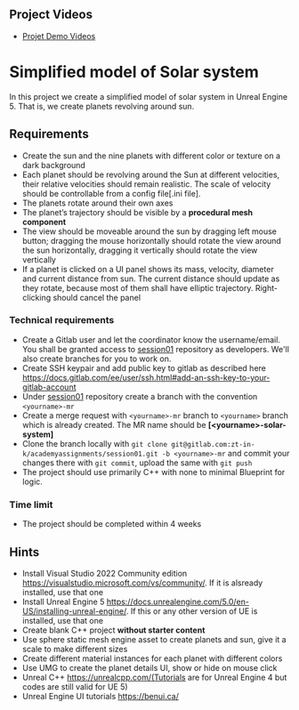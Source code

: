 ## Project Videos
- [Projet Demo Videos](https://drive.google.com/drive/folders/1BA6JgKwt_qOEW4bRA8eWY-pUIEf-Qr99?usp=sharing)
# Simplified model of Solar system
In this project we create a simplified model of solar system in Unreal Engine 5. That is, we create planets revolving around sun. 
## Requirements
 - Create the sun and the nine planets with different color or texture on a dark background
 - Each planet should be revolving around the Sun at different velocities, their relative velocities should remain realistic. The scale of velocity should be controllable from a config file[.ini file].
 - The planets rotate around their own axes
 - The planet’s trajectory should be visible by a **procedural mesh component**
 - The view should be moveable around the sun by dragging left mouse button; dragging the mouse horizontally should rotate the view around the sun horizontally, dragging it vertically should rotate the view vertically
 - If a planet is clicked on a UI panel shows its mass, velocity, diameter and current distance from sun. The current distance should update as they rotate, because most of them shall have elliptic trajectory. Right-clicking should cancel the panel
### Technical requirements
 - Create a Gitlab user and let the coordinator know the username/email. You shall be granted access to [session01](https://gitlab.com/zt-in-k/academyassignments/session01) repository as developers. We'll also create branches for you to work on.
 - Create SSH keypair and add public key to gitlab as described here https://docs.gitlab.com/ee/user/ssh.html#add-an-ssh-key-to-your-gitlab-account
 - Under [session01](https://gitlab.com/zt-in-k/academyassignments/session01) repository create a branch with the convention `<yourname>-mr`
 - Create a merge request with `<yourname>-mr` branch to `<yourname>` branch which is already created. The MR name should be **\[\<yourname\>-solar-system\]**
 - Clone the branch locally with `git clone git@gitlab.com:zt-in-k/academyassignments/session01.git -b <yourname>-mr` and commit your changes there with `git commit`, upload the same with `git push`
 - The project should use primarily C++ with none to minimal Blueprint for logic.
### Time limit
 - The project should be completed within 4 weeks
## Hints
 - Install Visual Studio 2022 Community edition https://visualstudio.microsoft.com/vs/community/. If it is alsready installed, use that one
 - Install Unreal Engine 5 https://docs.unrealengine.com/5.0/en-US/installing-unreal-engine/. If this or any other version of UE is installed, use that one
 - Create blank C++ project **without starter content**
 - Use sphere static mesh engine asset to create planets and sun, give it a scale to make different sizes
 - Create different material instances for each planet with different colors
 - Use UMG to create the planet details UI, show or hide on mouse click
 - Unreal C++ https://unrealcpp.com/(Tutorials are for Unreal Engine 4 but codes are still valid for UE 5)
 - Unreal Engine UI tutorials https://benui.ca/ 
